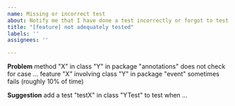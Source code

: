 ```yaml
---
name: Missing or incorrect test
about: Notify me that I have done a test incorrectly or forgot to test a feature
title: "[feature] not adequately tested"
labels: ''
assignees: ''

---
```


**Problem**
method "X" in class "Y" in package "annotations" does not check for case ...
feature "X" involving class "Y" in package "event" sometimes fails (roughly 10% of time)

**Suggestion**
add a test "testX" in class "YTest" to test when ...
